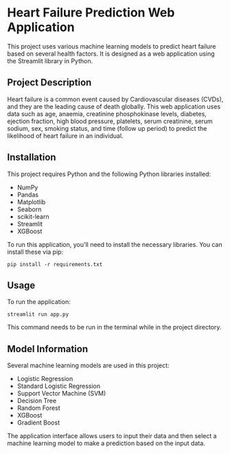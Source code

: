 # Heart Failure Prediction Web Application

This project uses various machine learning models to predict heart failure based on several health factors. It is designed as a web application using the Streamlit library in Python.

## Project Description

Heart failure is a common event caused by Cardiovascular diseases (CVDs), and they are the leading cause of death globally. This web application uses data such as age, anaemia, creatinine phosphokinase levels, diabetes, ejection fraction, high blood pressure, platelets, serum creatinine, serum sodium, sex, smoking status, and time (follow up period) to predict the likelihood of heart failure in an individual.

## Installation 

This project requires Python and the following Python libraries installed:

- NumPy
- Pandas
- Matplotlib
- Seaborn
- scikit-learn
- Streamlit
- XGBoost

To run this application, you'll need to install the necessary libraries. You can install these via pip:

```
pip install -r requirements.txt
```


## Usage

To run the application:

```
streamlit run app.py
```

This command needs to be run in the terminal while in the project directory.

## Model Information

Several machine learning models are used in this project:

- Logistic Regression
- Standard Logistic Regression
- Support Vector Machine (SVM)
- Decision Tree
- Random Forest
- XGBoost
- Gradient Boost

The application interface allows users to input their data and then select a machine learning model to make a prediction based on the input data.




